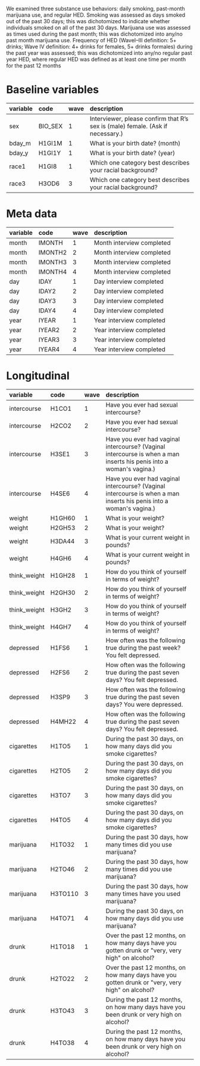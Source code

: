 We examined three substance use behaviors: daily smoking, past-month marijuana use, and regular HED. Smoking was assessed as days smoked out of the past 30 days; this was dichotomized to indicate whether individuals smoked on all of the past 30 days. Marijuana use was assessed as times used during the past month; this was dichotomized into any/no past month marijuana use. Frequency of HED (WaveI–III definition: 5+ drinks; Wave IV definition: 4+ drinks for females, 5+ drinks formales) during the past year was assessed; this was dichotomized into any/no regular past year HED, where regular HED was defined as at least one time per month for the past 12 months

# Baseline variables
| variable      | code    | wave | description
| :------------ | :------ | :--  | :----------
| sex           | BIO_SEX | 1    | Interviewer, please confirm that R’s sex is (male) female. (Ask if necessary.)
| bday_m        | H1GI1M  | 1    | What is your birth date? (month)
| bday_y        | H1GI1Y  | 1    | What is your birth date? (year)
| race1         | H1GI8   | 1    | Which one category best describes your racial background?
| race3         | H3OD6   | 3    | Which one category best describes your racial background?

# Meta data
| variable      | code    | wave | description
| :------------ | :------ | :--- | :----------
| month         | IMONTH  | 1    |  Month interview completed
| month         | IMONTH2 | 2    |  Month interview completed
| month         | IMONTH3 | 3    |  Month interview completed
| month         | IMONTH4 | 4    |  Month interview completed
| day           | IDAY    | 1    |  Day interview completed
| day           | IDAY2   | 2    |  Day interview completed
| day           | IDAY3   | 3    |  Day interview completed
| day           | IDAY4   | 4    |  Day interview completed
| year          | IYEAR   | 1    |  Year interview completed
| year          | IYEAR2  | 2    |  Year interview completed
| year          | IYEAR3  | 3    |  Year interview completed
| year          | IYEAR4  | 4    |  Year interview completed

# Longitudinal
| variable      | code    | wave | description
| :------------ | :------ | :--- | :----------
| intercourse   | H1CO1   | 1    | Have you ever had sexual intercourse?
| intercourse   | H2CO2   | 2    | Have you ever had sexual intercourse?
| intercourse   | H3SE1   | 3    | Have you ever had vaginal intercourse? (Vaginal intercourse is when a man inserts his penis into a woman's vagina.)
| intercourse   | H4SE6   | 4    | Have you ever had vaginal intercourse? (Vaginal intercourse is when a man inserts his penis into a woman's vagina.)
| weight        | H1GH60  | 1    | What is your weight?
| weight        | H2GH53  | 2    | What is your weight?
| weight        | H3DA44  | 3    | What is your current weight in pounds?
| weight        | H4GH6   | 4    | What is your current weight in pounds?
| think_weight  | H1GH28  | 1    | How do you think of yourself in terms of weight?
| think_weight  | H2GH30  | 2    | How do you think of yourself in terms of weight?
| think_weight  | H3GH2   | 3    | How do you think of yourself in terms of weight?
| think_weight  | H4GH7   | 4    | How do you think of yourself in terms of weight?
| depressed     | H1FS6   | 1    | How often was the following true during the past week? You felt depressed.
| depressed     | H2FS6   | 2    | How often was the following true during the past seven days? You felt depressed.
| depressed     | H3SP9   | 3    | How often was the following true during the past seven days? You were depressed.
| depressed     | H4MH22  | 4    | How often was the following true during the past seven days? You felt depressed.
| cigarettes    | H1TO5   | 1    | During the past 30 days, on how many days did you smoke cigarettes?
| cigarettes    | H2TO5   | 2    | During the past 30 days, on how many days did you smoke cigarettes?
| cigarettes    | H3TO7   | 3    | During the past 30 days, on how many days did you smoke cigarettes?
| cigarettes    | H4TO5   | 4    | During the past 30 days, on how many days did you smoke cigarettes?
| marijuana     | H1TO32  | 1    | During the past 30 days, how many times did you use marijuana?
| marijuana     | H2TO46  | 2    | During the past 30 days, how many times did you use marijuana?
| marijuana     | H3TO110 | 3    | During the past 30 days, how many times have you used marijuana?
| marijuana     | H4TO71  | 4    | During the past 30 days, on how many days did you use marijuana?
| drunk         | H1TO18  | 1    | Over the past 12 months, on how many days have you gotten drunk or "very, very high" on alcohol?
| drunk         | H2TO22  | 2    | Over the past 12 months, on how many days have you gotten drunk or "very, very high" on alcohol?
| drunk         | H3TO43  | 3    | During the past 12 months, on how many days have you been drunk or very high on alcohol?
| drunk         | H4TO38  | 4    | During the past 12 months, on how many days have you been drunk or very high on alcohol?

